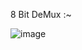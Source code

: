 8 Bit DeMux :~


![image](https://github.com/Raghunandan4/NOC-Router/assets/89443438/385d7332-1ec3-4570-9e91-4463bae086de)
